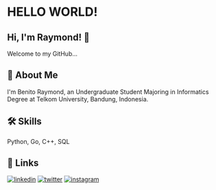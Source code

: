 # HELLO WORLD!
## Hi, I'm Raymond! 👋
Welcome to my GitHub...

## 🚀 About Me
I'm Benito Raymond, an Undergraduate Student Majoring in Informatics Degree at Telkom University, Bandung, Indonesia.

## 🛠 Skills
Python, Go, C++, SQL

## 🔗 Links
[![linkedin](https://img.shields.io/badge/linkedin-0A66C2?style=for-the-badge&logo=linkedin&logoColor=white)](https://www.linkedin.com/in/benito-raymond/)
[![twitter](https://img.shields.io/badge/twitter-1DA1F2?style=for-the-badge&logo=twitter&logoColor=white)](https://twitter.com/raymondbenito_)
[![instagram](https://img.shields.io/badge/instagram-E4405F?style=for-the-badge&logo=instagram&logoColor=white)](https://instagram.com/raymond_benito)


